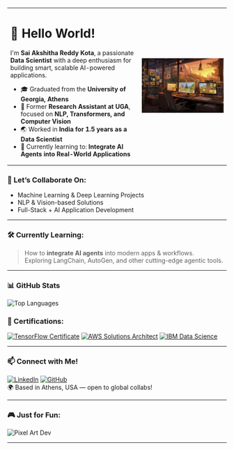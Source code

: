 <table>
  <tr>
    <td width="60%">
      <h1>👋 Hello World!</h1>
      <p>
        I'm <strong>Sai Akshitha Reddy Kota</strong>, a passionate <strong>Data Scientist</strong> with a deep enthusiasm for building smart, scalable AI-powered applications.
      </p>
      <ul>
        <li>🎓 Graduated from the <strong>University of Georgia, Athens</strong></li>
        <li>🧪 Former <strong>Research Assistant at UGA</strong>, focused on <strong>NLP, Transformers, and Computer Vision</strong></li>
        <li>🌏 Worked in <strong>India for 1.5 years as a Data Scientist</strong></li>
        <li>🧠 Currently learning to: <strong>Integrate AI Agents into Real-World Applications</strong></li>
      </ul>
    </td>
    <td>
      <img src="https://raw.githubusercontent.com/saiakshitha33/saiakshitha33/main/beautiful-office-space-cartoon-style.jpg" alt="Dev Workspace" width="300"/>
    </td>
  </tr>
</table>



### 🚀 Let’s Collaborate On:
- Machine Learning & Deep Learning Projects  
- NLP & Vision-based Solutions  
- Full-Stack + AI Application Development  

---

### 🛠 Currently Learning:
> How to **integrate AI agents** into modern apps & workflows.  
Exploring LangChain, AutoGen, and other cutting-edge agentic tools.

---

### 📊 GitHub Stats

![Top Languages](https://github-readme-stats.vercel.app/api/top-langs/?username=saiakshitha33&layout=compact&theme=radical)


### 📜 Certifications:

<p align="left">
  <a href="#"><img src="https://img.shields.io/badge/TensorFlow-Developer%20Certificate-FF6F00?logo=tensorflow&logoColor=white&style=for-the-badge" alt="TensorFlow Certificate"/></a>
  <a href="#"><img src="https://img.shields.io/badge/AWS-Solutions%20Architect-232F3E?logo=amazonaws&logoColor=white&style=for-the-badge" alt="AWS Solutions Architect"/></a>
  <a href="#"><img src="https://img.shields.io/badge/IBM-Data%20Science%20Professional%20Certificate-054ADA?logo=ibm&logoColor=white&style=for-the-badge" alt="IBM Data Science"/></a>
</p>

---

### 📫 Connect with Me!

[![LinkedIn](https://img.shields.io/badge/LinkedIn-blue?logo=linkedin&style=flat)](https://www.linkedin.com/in/saiakshitha33/)
[![GitHub](https://img.shields.io/badge/GitHub-Profile-181717?logo=github&logoColor=white&style=flat)](https://github.com/saiakshitha33)  
🌍 Based in Athens, USA — open to global collabs!

---

### 🎮 Just for Fun:

![Pixel Art Dev](https://media.giphy.com/media/1kkxWqT5nvLXupUTwK/giphy.gif)

---

